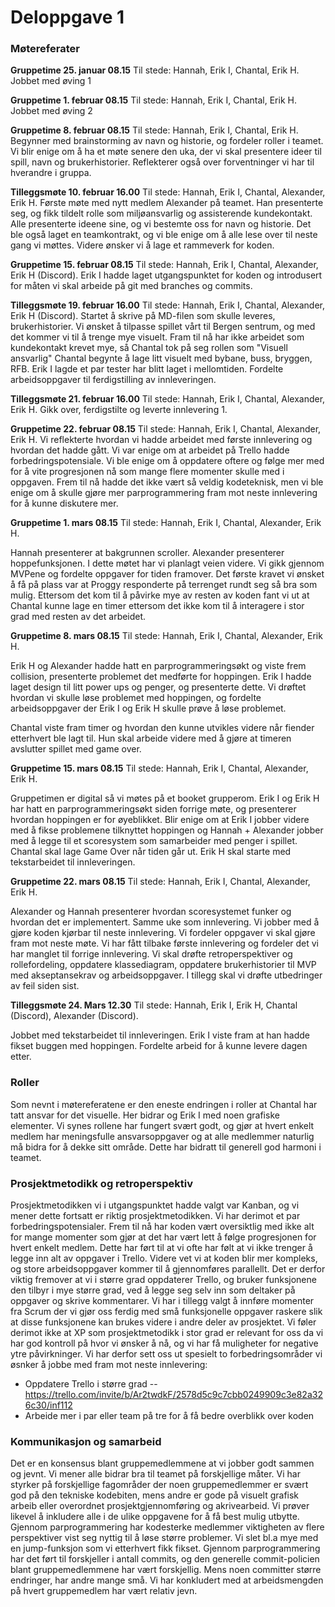 # Deloppgave 1
### Møtereferater

**Gruppetime 25. januar 08.15**
Til stede: Hannah, Erik I, Chantal, Erik H.
Jobbet med øving 1
 
**Gruppetime 1. februar 08.15**
Til stede: Hannah, Erik I, Chantal, Erik H.
Jobbet med øving 2
 
**Gruppetime 8. februar 08.15**
Til stede: Hannah, Erik I, Chantal, Erik H.
Begynner med brainstorming av navn og historie, og fordeler roller i teamet. Vi blir enige om å ha et møte senere den uka, der vi skal presentere ideer til spill, navn og brukerhistorier. Reflekterer også over forventninger vi har til hverandre i gruppa. 
 
**Tilleggsmøte 10. februar 16.00**
Til stede: Hannah, Erik I, Chantal, Alexander, Erik H.
Første møte med nytt medlem Alexander på teamet. Han presenterte seg, og fikk tildelt rolle som miljøansvarlig og assisterende kundekontakt. Alle presenterte ideene sine, og vi bestemte oss for navn og historie. Det ble også laget en teamkontrakt, og vi ble enige om å alle lese over til neste gang vi møttes. Videre ønsker vi å lage et rammeverk for koden.

 
**Gruppetime 15. februar 08.15**
Til stede: Hannah, Erik I, Chantal, Alexander, Erik H (Discord).
Erik I hadde laget utgangspunktet for koden og introdusert for måten vi skal arbeide på git med branches og commits. 

**Tilleggsmøte 19. februar 16.00**
Til stede: Hannah, Erik I, Chantal, Alexander, Erik H (Discord).
Startet å skrive på MD-filen som skulle leveres, brukerhistorier. Vi ønsket å tilpasse spillet vårt til Bergen sentrum, og med det kommer vi til å trenge mye visuelt. Fram til nå har ikke arbeidet som kundekontakt krevet mye, så Chantal tok på seg rollen som "Visuell ansvarlig" Chantal begynte å lage litt visuelt med bybane, buss, bryggen, RFB.
Erik I lagde et par tester har blitt laget i mellomtiden. Fordelte arbeidsoppgaver til ferdigstilling av innleveringen.
 


**Tilleggsmøte 21. februar 16.00**
Til stede: Hannah, Erik I, Chantal, Alexander, Erik H.
Gikk over, ferdigstilte og leverte innlevering 1.



**Gruppetime 22. februar 08.15**
Til stede: Hannah, Erik I, Chantal, Alexander, Erik H.
Vi reflekterte hvordan vi hadde arbeidet med første innlevering og hvordan det hadde gått. Vi var enige om at arbeidet på Trello hadde forbedringspotensiale. Vi ble enige om å oppdatere oftere og følge mer med for å vite progresjonen nå som mange flere momenter skulle med i oppgaven. Frem til nå hadde det ikke vært så veldig kodeteknisk, men vi ble enige om å skulle gjøre mer parprogrammering fram mot neste innlevering for å kunne diskutere mer.
 
**Gruppetime 1. mars 08.15**
Til stede: Hannah, Erik I, Chantal, Alexander, Erik H.

Hannah presenterer at bakgrunnen scroller. Alexander presenterer hoppefunksjonen. I dette møtet har vi planlagt veien videre. Vi gikk gjennom MVPene og fordelte oppgaver for tiden framover. Det første kravet vi ønsket å få på plass var at Proggy responderte på terrenget rundt seg så bra som mulig. Ettersom det kom til å påvirke mye av resten av koden fant vi ut at Chantal kunne lage en timer ettersom det ikke kom til å interagere i stor grad med resten av det arbeidet. 
 

**Gruppetime 8. mars 08.15**
Til stede: Hannah, Erik I, Chantal, Alexander, Erik H.

Erik H og Alexander hadde hatt en parprogrammeringsøkt og viste frem collision, presenterte problemet det medførte for hoppingen. Erik I hadde laget design til litt power ups og penger, og presenterte dette. Vi drøftet hvordan vi skulle løse problemet med hoppingen, og fordelte arbeidsoppgaver der Erik I og Erik H skulle prøve å løse problemet. 

Chantal viste fram timer og hvordan den kunne utvikles videre når fiender etterhvert ble lagt til. Hun skal arbeide videre med å gjøre at timeren avslutter spillet med game over. 
 
 
**Gruppetime 15. mars 08.15**
Til stede: Hannah, Erik I, Chantal, Alexander, Erik H.

Gruppetimen er digital så vi møtes på et booket grupperom. Erik I og Erik H har hatt en parprogrammeringsøkt siden forrige møte, og presenterer hvordan hoppingen er for øyeblikket. Blir enige om at Erik I jobber videre med å fikse problemene tilknyttet hoppingen og Hannah + Alexander jobber med å legge til et scoresystem som samarbeider med penger i spillet. Chantal skal lage Game Over når tiden går ut. Erik H skal starte med tekstarbeidet til innleveringen.
 
 
**Gruppetime 22. mars 08.15**
Til stede: Hannah, Erik I, Chantal, Alexander, Erik H.

Alexander og Hannah presenterer hvordan scoresystemet funker og hvordan det er implementert.
Samme uke som innlevering. Vi jobber med å gjøre koden kjørbar til neste innlevering. Vi fordeler oppgaver vi skal gjøre fram mot neste møte. Vi har fått tilbake første innlevering og fordeler det vi har manglet til forrige innlevering. Vi skal drøfte retroperspektiver og rollefordeling, oppdatere klassediagram, oppdatere brukerhistorier til MVP med akseptansekrav og arbeidsoppgaver. I tillegg skal vi drøfte utbedringer av feil siden sist.

**Tilleggsmøte 24. Mars 12.30**
Til stede: Hannah, Erik I, Erik H, Chantal (Discord), Alexander (Discord).

Jobbet med tekstarbeidet til innleveringen. Erik I viste fram at han hadde fikset buggen med hoppingen. Fordelte arbeid for å kunne levere dagen etter.

### Roller
Som nevnt i møtereferatene er den eneste endringen i roller at Chantal har tatt ansvar for det visuelle. Her bidrar og Erik I med noen grafiske elementer. Vi synes rollene har fungert svært godt, og gjør at hvert enkelt medlem har meningsfulle ansvarsoppgaver og at alle medlemmer naturlig må bidra for å dekke sitt område. Dette har bidratt til generell god harmoni i teamet. 

### Prosjektmetodikk og retroperspektiv
Prosjektmetodikken vi i utgangspunktet hadde valgt var Kanban, og vi mener dette fortsatt er riktig prosjektmetodikken. Vi har derimot et par forbedringspotensialer. Frem til nå har koden vært oversiktlig med ikke alt for mange momenter som gjør at det har vært lett å følge progresjonen for hvert enkelt medlem. Dette har ført til at vi ofte har følt at vi ikke trenger å legge inn alt av oppgaver i Trello. Videre vet vi at koden blir mer kompleks, og store arbeidsoppgaver kommer til å gjennomføres parallellt. Det er derfor viktig fremover at vi i større grad oppdaterer Trello, og bruker funksjonene den tilbyr i mye større grad, ved å legge seg selv inn som deltaker på oppgaver og skrive kommentarer. 
Vi har i tillegg valgt å innføre momenter fra Scrum der vi gjør oss ferdig med små funksjonelle oppgaver raskere slik at disse funksjonene kan brukes videre i andre deler av prosjektet. Vi føler derimot ikke at XP som prosjektmetodikk i stor grad er relevant for oss da vi har god kontroll på hvor vi ønsker å nå, og vi har få muligheter for negative ytre påvirkninger. 
Vi har derfor sett oss ut spesielt to forbedringsområder vi øsnker å jobbe med fram mot neste innlevering:
- Oppdatere Trello i større grad
-- https://trello.com/invite/b/Ar2twdkF/2578d5c9c7cbb0249909c3e82a326c30/inf112
- Arbeide mer i par eller team på tre for å få bedre overblikk over koden


### Kommunikasjon og samarbeid
Det er en konsensus blant gruppemedlemmene at vi jobber godt sammen og jevnt. Vi mener alle bidrar bra til teamet på forskjellige måter. Vi har styrker på forskjellige fagområder der noen gruppemedlemmer er svært god på den tekniske kodebiten, mens andre er gode på visuelt grafisk arbeib eller overordnet prosjektgjennomføring og akrivearbeid. Vi prøver likevel å inkludere alle i de ulike oppgavene for å få best mulig utbytte. Gjennom parprogrammering har kodesterke medlemmer viktigheten av flere perspektiver vist seg nyttig til å løse større problemer. Vi slet bl.a mye med en jump-funksjon som vi etterhvert fikk fikset. Gjennom parprogrammering har det ført til forskjeller i antall commits, og den generelle commit-policien blant gruppemedlemmene har vært forskjellig. Mens noen committer større endringer, har andre mange små. Vi har konkludert med at arbeidsmengden på hvert gruppemedlem har vært relativ jevn. 

